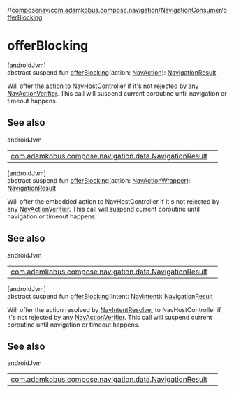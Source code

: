 //[composenav](../../../index.md)/[com.adamkobus.compose.navigation](../index.md)/[NavigationConsumer](index.md)/[offerBlocking](offer-blocking.md)

# offerBlocking

[androidJvm]\
abstract suspend fun [offerBlocking](offer-blocking.md)(action: [NavAction](../../com.adamkobus.compose.navigation.action/-nav-action/index.md)): [NavigationResult](../../com.adamkobus.compose.navigation.data/-navigation-result/index.md)

Will offer the [action](offer-blocking.md) to NavHostController if it's not rejected by any [NavActionVerifier](../-nav-action-verifier/index.md). This call will suspend current coroutine until navigation or timeout happens.

## See also

androidJvm

| | |
|---|---|
| [com.adamkobus.compose.navigation.data.NavigationResult](../../com.adamkobus.compose.navigation.data/-navigation-result/index.md) |  |

[androidJvm]\
abstract suspend fun [offerBlocking](offer-blocking.md)(action: [NavActionWrapper](../../com.adamkobus.compose.navigation.action/-nav-action-wrapper/index.md)): [NavigationResult](../../com.adamkobus.compose.navigation.data/-navigation-result/index.md)

Will offer the embedded action to NavHostController if it's not rejected by any [NavActionVerifier](../-nav-action-verifier/index.md). This call will suspend current coroutine until navigation or timeout happens.

## See also

androidJvm

| | |
|---|---|
| [com.adamkobus.compose.navigation.data.NavigationResult](../../com.adamkobus.compose.navigation.data/-navigation-result/index.md) |  |

[androidJvm]\
abstract suspend fun [offerBlocking](offer-blocking.md)(intent: [NavIntent](../../com.adamkobus.compose.navigation.intent/-nav-intent/index.md)): [NavigationResult](../../com.adamkobus.compose.navigation.data/-navigation-result/index.md)

Will offer the action resolved by [NavIntentResolver](../-nav-intent-resolver/index.md) to NavHostController if it's not rejected by any [NavActionVerifier](../-nav-action-verifier/index.md). This call will suspend current coroutine until navigation or timeout happens.

## See also

androidJvm

| | |
|---|---|
| [com.adamkobus.compose.navigation.data.NavigationResult](../../com.adamkobus.compose.navigation.data/-navigation-result/index.md) |  |
